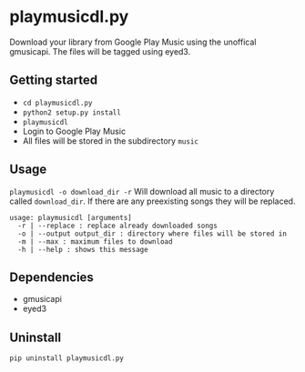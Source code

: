 # playmusicdl.py
Download your library from Google Play Music using the unoffical gmusicapi.
The files will be tagged using eyed3.

## Getting started
* `cd playmusicdl.py`
* `python2 setup.py install`
* `playmusicdl`
* Login to Google Play Music
* All files will be stored in the subdirectory `music`

## Usage
`playmusicdl -o download_dir -r`
Will download all music to a directory called `download_dir`.
If there are any preexisting songs they will be replaced.

    usage: playmusicdl [arguments]
      -r | --replace : replace already downloaded songs
      -o | --output output_dir : directory where files will be stored in
      -m | --max : maximum files to download
      -h | --help : shows this message
## Dependencies
* gmusicapi
* eyed3

## Uninstall
`pip uninstall playmusicdl.py`
